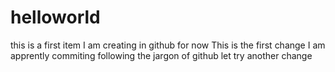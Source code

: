 # helloworld
this is a first item I am creating in github for now 
This is the first change I am apprently commiting following the jargon of github 
let try another change 

